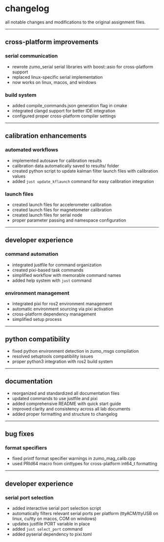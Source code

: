 # changelog

all notable changes and modifications to the original assignment files.

---

## cross-platform improvements

### serial communication

- rewrote zumo_serial serial libraries with boost::asio for cross-platform support
- replaced linux-specific serial implementation
- now works on linux, macos, and windows

### build system

- added compile_commands.json generation flag in cmake
- integrated clangd support for better IDE integration
- configured proper cross-platform compiler settings

---

## calibration enhancements

### automated workflows

- implemented autosave for calibration results
- calibration data automatically saved to results/ folder
- created python script to update kalman filter launch files with calibration values
- added `just update_kflaunch` command for easy calibration integration

### launch files

- created launch files for accelerometer calibration
- created launch files for magnetometer calibration
- created launch files for serial node
- proper parameter passing and namespace configuration

---

## developer experience

### command automation

- integrated justfile for command organization
- created pixi-based task commands
- simplified workflow with memorable command names
- added help system with `just` command

### environment management

- integrated pixi for ros2 environment management
- automatic environment sourcing via pixi activation
- cross-platform dependency management
- simplified setup process

---

## python compatibility

- fixed python environment detection in zumo_msgs compilation
- resolved setuptools compatibility issues
- proper python3 integration with ros2 build system

---

## documentation

- reorganized and standardized all documentation files
- updated commands to use justfile and pixi
- added comprehensive README with quick start guide
- improved clarity and consistency across all lab documents
- added proper formatting and structure to changelog

---

## bug fixes

### format specifiers

- fixed printf format specifier warnings in zumo_mag_calib.cpp
- used PRId64 macro from cinttypes for cross-platform int64_t formatting

---

## developer experience

### serial port selection

- added interactive serial port selection script
- automatically filters relevant serial ports per platform (ttyACM/ttyUSB on linux, cu/tty on macos, COM on windows)
- updates justfile PORT variable in place
- added `just select_port` command
- added pyserial dependency to pixi.toml
